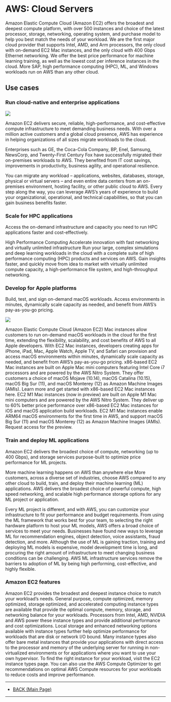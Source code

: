 # **AWS: Cloud Servers**
Amazon Elastic Compute Cloud (Amazon EC2) offers the broadest and deepest compute platform, with over 500 instances and choice of the latest processor, storage, networking, operating system, and purchase model to help you best match the needs of your workload. We are the first major cloud provider that supports Intel, AMD, and Arm processors, the only cloud with on-demand EC2 Mac instances, and the only cloud with 400 Gbps Ethernet networking. We offer the best price performance for machine learning training, as well as the lowest cost per inference instances in the cloud. More SAP, high performance computing (HPC), ML, and Windows workloads run on AWS than any other cloud.

## **Use cases**

### **Run cloud-native and enterprise applications**

![](https://d1.awsstatic.com/Digital%20Marketing/sitemerch/banners/migration_page_icon_assessment_on_dark.060f130aad54f69cc580182050c3b63981035a14.060f130aad54f69cc580182050c3b63981035a14.png)

Amazon EC2 delivers secure, reliable, high-performance, and cost-effective compute infrastructure to meet demanding business needs.
With over a million active customers and a global cloud presence, AWS has experience in helping organizations of all sizes migrate workloads to the cloud.

Enterprises such as GE, the Coca-Cola Company, BP, Enel, Samsung, NewsCorp, and Twenty-First Century Fox have successfully migrated their on-premises workloads to AWS. They benefited from IT cost savings, improvements in productivity, business agility, and operational resilience. 

You can migrate any workload – applications, websites, databases, storage, physical or virtual servers – and even entire data centers from an on-premises environment, hosting facility, or other public cloud to AWS. Every step along the way, you can leverage AWS’s years of experience to build your organizational, operational, and technical capabilities, so that you can gain business benefits faster.


### **Scale for HPC applications**

Access the on-demand infrastructure and capacity you need to run HPC applications faster and cost-effectively.

High Performance Computing
Accelerate innovation with fast networking and virtually unlimited infrastructure
Run your large, complex simulations and deep learning workloads in the cloud with a complete suite of high performance computing (HPC) products and services on AWS. Gain insights faster, and quickly move from idea to market with virtually unlimited compute capacity, a high-performance file system, and high-throughput networking.

### **Develop for Apple platforms**

Build, test, and sign on-demand macOS workloads. Access environments in minutes, dynamically scale capacity as needed, and benefit from AWS’s pay-as-you-go pricing.

![](https://d1.awsstatic.com/logos/Site-Merch_EC2-Mac_Editorial.1231c2e7720ac6bd5abb6d419dff0ad85bf95801.png)

Amazon Elastic Compute Cloud (Amazon EC2) Mac instances allow customers to run on-demand macOS workloads in the cloud for the first time, extending the flexibility, scalability, and cost benefits of AWS to all Apple developers. With EC2 Mac instances, developers creating apps for iPhone, iPad, Mac, Apple Watch, Apple TV, and Safari can provision and access macOS environments within minutes, dynamically scale capacity as needed, and benefit from AWS’s pay-as-you-go pricing.
x86-based EC2 Mac instances are built on Apple Mac mini computers featuring Intel Core i7 processors and are powered by the AWS Nitro System. They offer customers a choice of macOS Mojave (10.14), macOS Catalina (10.15), macOS Big Sur (11), and macOS Monterey (12) as Amazon Machine Images (AMIs). Learn more and get started with x86-based EC2 Mac instances here.
EC2 M1 Mac instances (now in preview) are built on Apple M1 Mac mini computers and are powered by the AWS Nitro System. They deliver up to 60% better price performance over x86-based EC2 Mac instances for iOS and macOS application build workloads. EC2 M1 Mac instances enable ARM64 macOS environments for the first time in AWS, and support macOS Big Sur (11) and macOS Monterey (12) as Amazon Machine Images (AMIs). Request access for the preview.

### **Train and deploy ML applications**

Amazon EC2 delivers the broadest choice of compute, networking (up to 400 Gbps), and storage services purpose-built to optimize price performance for ML projects.

More machine learning happens on AWS than anywhere else
More customers, across a diverse set of industries, choose AWS compared to any other cloud to build, train, and deploy their machine learning (ML) applications. AWS delivers the broadest choice of powerful compute, high speed networking, and scalable high performance storage options for any ML project or application.

Every ML project is different, and with AWS, you can customize your infrastructure to fit your performance and budget requirements. From using the ML framework that works best for your team, to selecting the right hardware platform to host your ML models, AWS offers a broad choice of services to meet your needs.
Businesses have found new ways to leverage ML for recommendation engines, object detection, voice assistants, fraud detection, and more. Although the use of ML is gaining traction, training and deploying ML models is expensive, model development time is long, and procuring the right amount of infrastructure to meet changing business conditions can be challenging. AWS ML infrastructure services remove the barriers to adoption of ML by being high performing, cost-effective, and highly flexible.


### **Amazon EC2 features**

Amazon EC2 provides the broadest and deepest instance choice to match your workload’s needs. General purpose, compute optimized, memory optimized, storage optimized, and accelerated computing instance types are available that provide the optimal compute, memory, storage, and networking balance for your workloads. Processors from Intel, AMD, NVIDIA and AWS power these instance types and provide additional performance and cost optimizations. Local storage and enhanced networking options available with instance types further help optimize performance for workloads that are disk or network I/O bound. Many instance types also offer bare metal instances that provide your applications with direct access to the processor and memory of the underlying server for running in non-virtualized environments or for applications where you want to use your own hypervisor. To find the right instance for your workload, visit the EC2 instance types page. You can also use the AWS Compute Optimizer to get recommendations on optimal AWS Compute resources for your workloads to reduce costs and improve performance.

---
- [BACK (Main Page)](./README.md)
---
